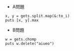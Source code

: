 - A問題
```
x, y = gets.split.map(&:to_i)
puts [x, y].max
```

- B問題
```
w = gets.chomp
puts w.delete("aiueo")
```
